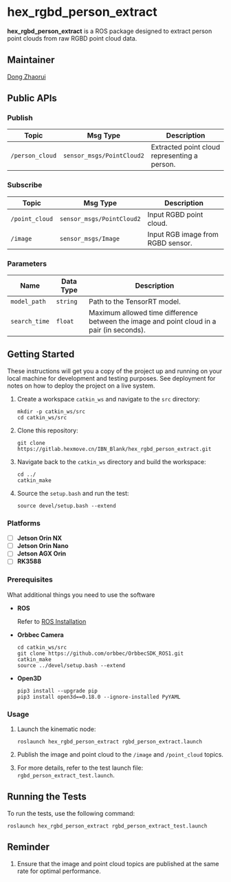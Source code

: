 # hex_rgbd_person_extract

**hex_rgbd_person_extract** is a ROS package designed to extract person point clouds from raw RGBD point cloud data.

## Maintainer

[Dong Zhaorui](mailto:847235539@qq.com)

## Public APIs

### Publish

| Topic           | Msg Type                  | Description                                  |
| --------------- | ------------------------- | -------------------------------------------- |
| `/person_cloud` | `sensor_msgs/PointCloud2` | Extracted point cloud representing a person. |

### Subscribe

| Topic          | Msg Type                  | Description                       |
| -------------- | ------------------------- | --------------------------------- |
| `/point_cloud` | `sensor_msgs/PointCloud2` | Input RGBD point cloud.           |
| `/image`       | `sensor_msgs/Image`       | Input RGB image from RGBD sensor. |

### Parameters

| Name          | Data Type | Description                                                                               |
| ------------- | --------- | ----------------------------------------------------------------------------------------- |
| `model_path`  | `string`  | Path to the TensorRT model.                                                               |
| `search_time` | `float`   | Maximum allowed time difference between the image and point cloud in a pair (in seconds). |

## Getting Started

These instructions will get you a copy of the project up and running on your local machine for development and testing purposes. See deployment for notes on how to deploy the project on a live system.

1. Create a workspace `catkin_ws` and navigate to the `src` directory:

   ```shell
   mkdir -p catkin_ws/src
   cd catkin_ws/src
   ```

2. Clone this repository:

   ```shell
   git clone https://gitlab.hexmove.cn/IBN_Blank/hex_rgbd_person_extract.git
   ```

3. Navigate back to the `catkin_ws` directory and build the workspace:

   ```shell
   cd ../
   catkin_make
   ```

4. Source the `setup.bash` and run the test:

   ```shell
   source devel/setup.bash --extend
   ```

### Platforms

* [ ] **Jetson Orin NX**
* [ ] **Jetson Orin Nano**
* [ ] **Jetson AGX Orin**
* [ ] **RK3588**

### Prerequisites

What additional things you need to use the software

* **ROS**

   Refer to [ROS Installation](http://wiki.ros.org/ROS/Installation)

* **Orbbec Camera**

   ```shell
   cd catkin_ws/src
   git clone https://github.com/orbbec/OrbbecSDK_ROS1.git
   catkin_make
   source ../devel/setup.bash --extend
   ```

* **Open3D**

   ```shell
   pip3 install --upgrade pip
   pip3 install open3d==0.18.0 --ignore-installed PyYAML
   ```

### Usage

1. Launch the kinematic node:

   ```shell
   roslaunch hex_rgbd_person_extract rgbd_person_extract.launch
   ```

2. Publish the image and point cloud to the `/image` and `/point_cloud` topics.
3. For more details, refer to the test launch file: `rgbd_person_extract_test.launch`.

## Running the Tests

To run the tests, use the following command:

```shell
roslaunch hex_rgbd_person_extract rgbd_person_extract_test.launch
```

## Reminder

1. Ensure that the image and point cloud topics are published at the same rate for optimal performance.
